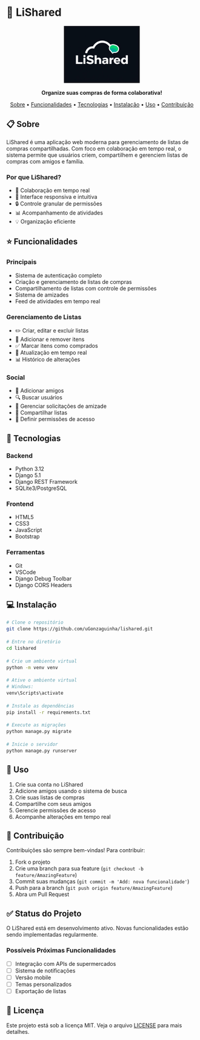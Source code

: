 
# 🛒 LiShared

<p align="center">
  <img src="/app_lishared/static/img/logo_LiShared.jpeg" alt="LiShared Logo" width="200"/>
</p>

<p align="center">
  <strong>Organize suas compras de forma colaborativa!</strong>
</p>

<p align="center">
  <a href="#sobre">Sobre</a> •
  <a href="#funcionalidades">Funcionalidades</a> •
  <a href="#tecnologias">Tecnologias</a> •
  <a href="#instalação">Instalação</a> •
  <a href="#uso">Uso</a> •
  <a href="#contribuição">Contribuição</a>
</p>

## 📋 Sobre

LiShared é uma aplicação web moderna para gerenciamento de listas de compras compartilhadas. Com foco em colaboração em tempo real, o sistema permite que usuários criem, compartilhem e gerenciem listas de compras com amigos e família.

### Por que LiShared?

- 🤝 Colaboração em tempo real
- 📱 Interface responsiva e intuitiva
- 🔒 Controle granular de permissões
- 📊 Acompanhamento de atividades
- 💡 Organização eficiente

## ⭐ Funcionalidades

### Principais
- Sistema de autenticação completo
- Criação e gerenciamento de listas de compras
- Compartilhamento de listas com controle de permissões
- Sistema de amizades
- Feed de atividades em tempo real

### Gerenciamento de Listas
- ✏️ Criar, editar e excluir listas
- 📎 Adicionar e remover itens
- ✅ Marcar itens como comprados
- 🔄 Atualização em tempo real
- 📊 Histórico de alterações

### Social
- 👥 Adicionar amigos
- 🔍 Buscar usuários
- 🤝 Gerenciar solicitações de amizade
- 📨 Compartilhar listas
- 🔐 Definir permissões de acesso

## 🚀 Tecnologias

### Backend
- Python 3.12
- Django 5.1
- Django REST Framework
- SQLite3/PostgreSQL

### Frontend
- HTML5
- CSS3
- JavaScript
- Bootstrap

### Ferramentas
- Git
- VSCode
- Django Debug Toolbar
- Django CORS Headers

## 💻 Instalação

```bash
# Clone o repositório
git clone https://github.com/uGonzaguinha/lishared.git

# Entre no diretório
cd lishared

# Crie um ambiente virtual
python -m venv venv

# Ative o ambiente virtual
# Windows:
venv\Scripts\activate

# Instale as dependências
pip install -r requirements.txt

# Execute as migrações
python manage.py migrate

# Inicie o servidor
python manage.py runserver
```

## 🎯 Uso

1. Crie sua conta no LiShared
2. Adicione amigos usando o sistema de busca
3. Crie suas listas de compras
4. Compartilhe com seus amigos
5. Gerencie permissões de acesso
6. Acompanhe alterações em tempo real

## 🤝 Contribuição

Contribuições são sempre bem-vindas! Para contribuir:

1. Fork o projeto
2. Crie uma branch para sua feature (`git checkout -b feature/AmazingFeature`)
3. Commit suas mudanças (`git commit -m 'Add: nova funcionalidade'`)
4. Push para a branch (`git push origin feature/AmazingFeature`)
5. Abra um Pull Request

## ✅ Status do Projeto

O LiShared está em desenvolvimento ativo. Novas funcionalidades estão sendo implementadas regularmente.

### Possíveis Próximas Funcionalidades

- [ ]  Integração com APIs de supermercados
- [ ]  Sistema de notificações
- [ ]  Versão mobile
- [ ]  Temas personalizados
- [ ]  Exportação de listas

## 📝 Licença

Este projeto está sob a licença MIT. Veja o arquivo [LICENSE](LICENSE) para mais detalhes.